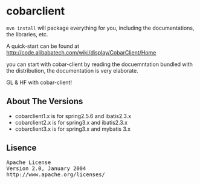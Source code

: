 cobarclient
============


`mvn install` will package everything for you, including the documentations, the libraries, etc.

A quick-start can be found at <http://code.alibabatech.com/wiki/display/CobarClient/Home>

you can start with cobar-client by reading the docuemntation bundled with the distribution, the documentation is very elaborate.

GL & HF with cobar-client!



## About The Versions
- cobarclient1.x is for spring2.5.6 and ibatis2.3.x
- cobarclient2.x is for spring3.x and ibatis2.3.x
- cobarclient3.x is for spring3.x and mybatis 3.x

## Lisence 
<pre>
Apache License
Version 2.0, January 2004
http://www.apache.org/licenses/
</pre>